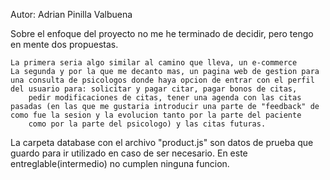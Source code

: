 Autor: Adrian Pinilla Valbuena


Sobre el enfoque del proyecto no me he terminado de decidir, pero tengo en mente dos propuestas.

    La primera seria algo similar al camino que lleva, un e-commerce
    La segunda y por la que me decanto mas, un pagina web de gestion para una consulta de psicologos donde haya opcion de entrar con el perfil del usuario para: solicitar y pagar citar, pagar bonos de citas,
        pedir modificaciones de citas, tener una agenda con las citas pasadas (en las que me gustaria introducir una parte de "feedback" de como fue la sesion y la evolucion tanto por la parte del paciente
        como por la parte del psicologo) y las citas futuras.






La carpeta database con el archivo "product.js" son datos de prueba que guardo para ir utilizado en caso de ser necesario. En este entreglable(intermedio) no cumplen ninguna funcion.